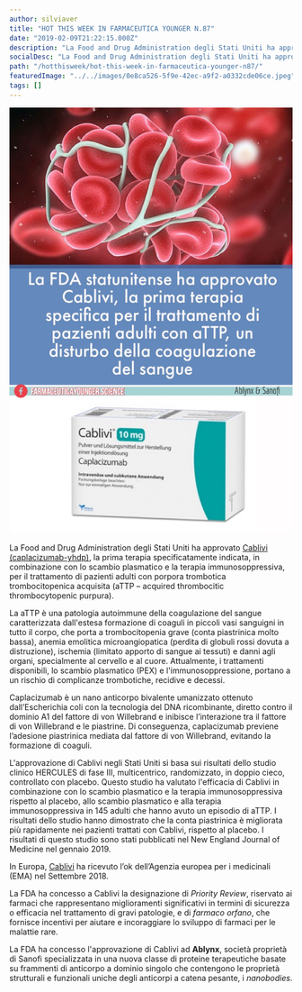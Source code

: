 ```yaml
---
author: silviaver
title: "HOT THIS WEEK IN FARMACEUTICA YOUNGER N.87"
date: "2019-02-09T21:22:15.000Z"
description: "La Food and Drug Administration degli Stati Uniti ha approvato Cablivi (caplacizumab-yhdp), la prima terapia specificatamente indicata, in combinazione con lo scambio plasmatico e la terapia immunosoppressiva, per il trattamento di pazienti adulti con porpora trombotica trombocitopenica acquisita (aTTP – acquired thrombocitic thrombocytopenic purpura)."
socialDesc: "La Food and Drug Administration degli Stati Uniti ha approvato Cablivi (caplacizumab-yhdp), la prima terapia specificatamente indicata, in combinazione con lo scambio plasmatico e la terapia immunosoppressiva, per il trattamento di pazienti adulti con porpora trombotica trombocitopenica acquisita (aTTP – acquired thrombocitic thrombocytopenic purpura)."
path: "/hotthisweek/hot-this-week-in-farmaceutica-younger-n87/"
featuredImage: "../../images/0e8ca526-5f9e-42ec-a9f2-a0332cde06ce.jpeg"
tags: []
---
```


![null](../../images/0e8ca526-5f9e-42ec-a9f2-a0332cde06ce.jpeg)

La Food and Drug Administration degli Stati Uniti ha approvato [Cablivi (caplacizumab-yhdp)](http://www.news.sanofi.us/2019-02-06-FDA-approves-Cablivi-R-caplacizumab-yhdp-the-first-Nanobody-R-based-medicine-for-adults-with-acquired-thrombotic-thrombocytopenic-purpura-aTTP), la prima terapia specificatamente indicata, in combinazione con lo scambio plasmatico e la terapia immunosoppressiva, per il trattamento di pazienti adulti con porpora trombotica trombocitopenica acquisita (aTTP – acquired thrombocitic thrombocytopenic purpura).

La aTTP è una patologia autoimmune della coagulazione del sangue caratterizzata dall'estesa formazione di coaguli in piccoli vasi sanguigni in tutto il corpo, che porta a trombocitopenia grave (conta piastrinica molto bassa), anemia emolitica microangiopatica (perdita di globuli rossi dovuta a distruzione), ischemia (limitato apporto di sangue ai tessuti) e danni agli organi, specialmente al cervello e al cuore. Attualmente, i trattamenti disponibili, lo scambio plasmatico (PEX) e l'immunosoppressione, portano a un rischio di complicanze trombotiche, recidive e decessi.

Caplacizumab è un nano anticorpo bivalente umanizzato ottenuto dall’Escherichia coli con la tecnologia del DNA ricombinante, diretto contro il dominio A1 del fattore di von Willebrand e inibisce l’interazione tra il fattore di von Willebrand e le piastrine. Di conseguenza, caplacizumab previene l’adesione piastrinica mediata dal fattore di von Willebrand, evitando la formazione di coaguli.

L'approvazione di Cablivi negli Stati Uniti si basa sui risultati dello studio clinico HERCULES di fase III, multicentrico, randomizzato, in doppio cieco, controllato con placebo. Questo studio ha valutato l'efficacia di Cablivi in ​​combinazione con lo scambio plasmatico e la terapia immunosoppressiva rispetto al placebo, allo scambio plasmatico e alla terapia immunosoppressiva in 145 adulti che hanno avuto un episodio di aTTP. I risultati dello studio hanno dimostrato che la conta piastrinica è migliorata più rapidamente nei pazienti trattati con Cablivi, rispetto al placebo. I risultati di questo studio sono stati pubblicati nel New England Journal of Medicine nel gennaio 2019.

In Europa, [Cablivi](https://www.farmaceuticayounger.science/hotthisweek/hot-this-week-in-farmaceutica-younger-n.66/) ha ricevuto l’ok dell’Agenzia europea per i medicinali (EMA) nel Settembre 2018.

La FDA ha concesso a Cablivi la designazione di _Priority Review_, riservato ai farmaci che rappresentano miglioramenti significativi in termini di sicurezza o efficacia nel trattamento di gravi patologie, e di _farmaco orfano_, che fornisce incentivi per aiutare e incoraggiare lo sviluppo di farmaci per le malattie rare.

La FDA ha concesso l'approvazione di Cablivi ad **Ablynx**, società proprietà di Sanofi specializzata in una nuova classe di proteine terapeutiche basate su frammenti di anticorpo a dominio singolo che contengono le proprietà strutturali e funzionali uniche degli anticorpi a catena pesante, i _nanobodies_.

